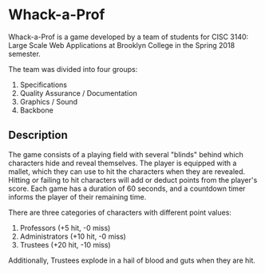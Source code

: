 # Whack-a-Prof
Whack-a-Prof is a game developed by a team of students for 
CISC 3140: Large Scale Web Applications at Brooklyn College in the Spring 2018 semester.

The team was divided into four groups: 
1. Specifications
2. Quality Assurance / Documentation
3. Graphics / Sound
4. Backbone

## Description
The game consists of a playing field with several "blinds" behind which characters hide and reveal themselves.
The player is equipped with a mallet, which they can use to hit the characters when they are revealed.
Hitting or failing to hit characters will add or deduct points from the player's score.
Each game has a duration of 60 seconds, and a countdown timer informs the player of their remaining time.

There are three categories of characters with different point values:
1. Professors (+5 hit, -0 miss)
2. Administrators (+10 hit, -0 miss)
3. Trustees (+20 hit, -10 miss)

Additionally, Trustees explode in a hail of blood and guts when they are hit.
